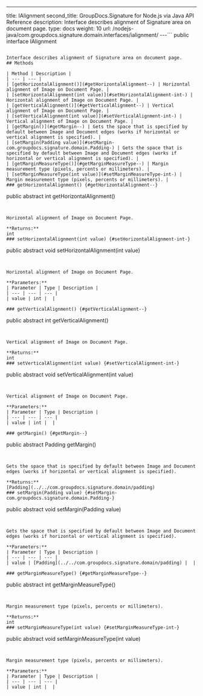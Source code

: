 ---
title: IAlignment
second_title: GroupDocs.Signature for Node.js via Java API Reference
description: Interface describes alignment of Signature area on document page.
type: docs
weight: 10
url: /nodejs-java/com.groupdocs.signature.domain.interfaces/ialignment/
---```
public interface IAlignment
```

Interface describes alignment of Signature area on document page.
## Methods

| Method | Description |
| --- | --- |
| [getHorizontalAlignment()](#getHorizontalAlignment--) | Horizontal alignment of Image on Document Page. |
| [setHorizontalAlignment(int value)](#setHorizontalAlignment-int-) | Horizontal alignment of Image on Document Page. |
| [getVerticalAlignment()](#getVerticalAlignment--) | Vertical alignment of Image on Document Page. |
| [setVerticalAlignment(int value)](#setVerticalAlignment-int-) | Vertical alignment of Image on Document Page. |
| [getMargin()](#getMargin--) | Gets the space that is specified by default between Image and Document edges (works if horizontal or vertical alignment is specified). |
| [setMargin(Padding value)](#setMargin-com.groupdocs.signature.domain.Padding-) | Gets the space that is specified by default between Image and Document edges (works if horizontal or vertical alignment is specified). |
| [getMarginMeasureType()](#getMarginMeasureType--) | Margin measurement type (pixels, percents or millimeters). |
| [setMarginMeasureType(int value)](#setMarginMeasureType-int-) | Margin measurement type (pixels, percents or millimeters). |
### getHorizontalAlignment() {#getHorizontalAlignment--}
```
public abstract int getHorizontalAlignment()
```


Horizontal alignment of Image on Document Page.

**Returns:**
int
### setHorizontalAlignment(int value) {#setHorizontalAlignment-int-}
```
public abstract void setHorizontalAlignment(int value)
```


Horizontal alignment of Image on Document Page.

**Parameters:**
| Parameter | Type | Description |
| --- | --- | --- |
| value | int |  |

### getVerticalAlignment() {#getVerticalAlignment--}
```
public abstract int getVerticalAlignment()
```


Vertical alignment of Image on Document Page.

**Returns:**
int
### setVerticalAlignment(int value) {#setVerticalAlignment-int-}
```
public abstract void setVerticalAlignment(int value)
```


Vertical alignment of Image on Document Page.

**Parameters:**
| Parameter | Type | Description |
| --- | --- | --- |
| value | int |  |

### getMargin() {#getMargin--}
```
public abstract Padding getMargin()
```


Gets the space that is specified by default between Image and Document edges (works if horizontal or vertical alignment is specified).

**Returns:**
[Padding](../../com.groupdocs.signature.domain/padding)
### setMargin(Padding value) {#setMargin-com.groupdocs.signature.domain.Padding-}
```
public abstract void setMargin(Padding value)
```


Gets the space that is specified by default between Image and Document edges (works if horizontal or vertical alignment is specified).

**Parameters:**
| Parameter | Type | Description |
| --- | --- | --- |
| value | [Padding](../../com.groupdocs.signature.domain/padding) |  |

### getMarginMeasureType() {#getMarginMeasureType--}
```
public abstract int getMarginMeasureType()
```


Margin measurement type (pixels, percents or millimeters).

**Returns:**
int
### setMarginMeasureType(int value) {#setMarginMeasureType-int-}
```
public abstract void setMarginMeasureType(int value)
```


Margin measurement type (pixels, percents or millimeters).

**Parameters:**
| Parameter | Type | Description |
| --- | --- | --- |
| value | int |  |

